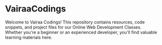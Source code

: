 # VairaaCodings
Welcome to Vairaa Codings! This repository contains resources, code snippets, and project files for our Online Web Development Classes. Whether you're a beginner or an experienced developer, you'll find valuable learning materials here.
